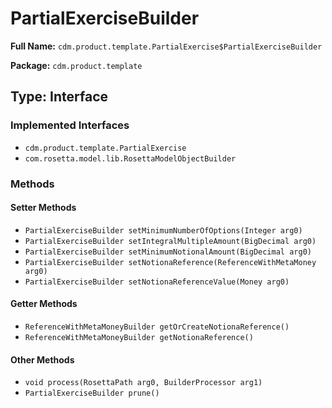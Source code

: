 # PartialExerciseBuilder

**Full Name:** `cdm.product.template.PartialExercise$PartialExerciseBuilder`

**Package:** `cdm.product.template`

## Type: Interface

### Implemented Interfaces

- `cdm.product.template.PartialExercise`
- `com.rosetta.model.lib.RosettaModelObjectBuilder`

### Methods

#### Setter Methods

- `PartialExerciseBuilder setMinimumNumberOfOptions(Integer arg0)`
- `PartialExerciseBuilder setIntegralMultipleAmount(BigDecimal arg0)`
- `PartialExerciseBuilder setMinimumNotionalAmount(BigDecimal arg0)`
- `PartialExerciseBuilder setNotionaReference(ReferenceWithMetaMoney arg0)`
- `PartialExerciseBuilder setNotionaReferenceValue(Money arg0)`

#### Getter Methods

- `ReferenceWithMetaMoneyBuilder getOrCreateNotionaReference()`
- `ReferenceWithMetaMoneyBuilder getNotionaReference()`

#### Other Methods

- `void process(RosettaPath arg0, BuilderProcessor arg1)`
- `PartialExerciseBuilder prune()`

